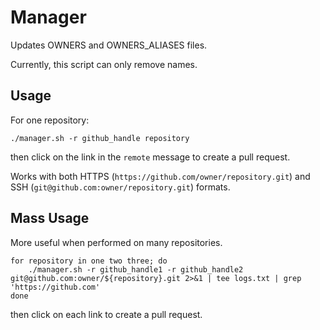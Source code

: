 # Manager

Updates OWNERS and OWNERS_ALIASES files.

Currently, this script can only remove names.

## Usage

For one repository:


```shell
./manager.sh -r github_handle repository
```

then click on the link in the `remote` message to create a pull request.

Works with both HTTPS (`https://github.com/owner/repository.git`) and SSH (`git@github.com:owner/repository.git`) formats.

## Mass Usage

More useful when performed on many repositories.

```shell
for repository in one two three; do
	./manager.sh -r github_handle1 -r github_handle2 git@github.com:owner/${repository}.git 2>&1 | tee logs.txt | grep 'https://github.com'
done
```

then click on each link to create a pull request.
